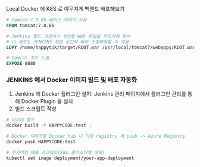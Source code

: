 Local Docker 에 K8S 로 야무지게 백엔드 배포해보기

```dockerfile
# tomcat:7.0.86 베이스 이미지 사용
FROM tomcat:7.0.86

# Jenkins 빌드 과정에서 생성된 WAR 파일을 이미지에 복사
# 이 경로는 JENKINS 작업 공간에 따라 조정해야할 수 있음.
COPY /home/happytuk/target/ROOT.war /usr/local/tomcat7/webapps/ROOT.war

# tomcat 포트 노출
EXPOSE 8080
```

### JENKINS 에서 Docker 이미지 빌드 및 배포 자동화

1. Jenkins 에 Docker 플러그인 설치: Jenkins 관리 페이지에서 플러그인 관리를 통해 Docker Plugin 을 설치
2. 빌드 스크립트 작성
```sh
# 이미지 빌드
docker build -t HAPPYCODE:test .

# Docker 이미지를 Docker hub 나 다른 registry 에 push -> Azure Registry
docker push HAPPYCODE:test

# 추가적인 배포 스크립트(k8s 클러스터에 배포)
kubectl set image deployment/your-app-deployment
```